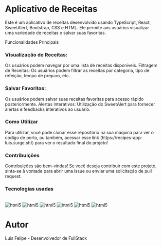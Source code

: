 <h1>Aplicativo de Receitas</h1>
Este é um aplicativo de receitas desenvolvido usando TypeScript, React, SweetAlert, Bootstrap, CSS e HTML. Ele permite aos usuários visualizar uma variedade de receitas e salvar suas favoritas.

Funcionalidades Principais
<h3>Visualização de Receitas:</h3> Os usuários podem navegar por uma lista de receitas disponíveis.
Filtragem de Receitas: Os usuários podem filtrar as receitas por categoria, tipo de refeição, tempo de preparo, etc.
<h3>Salvar Favoritos:</h3> Os usuários podem salvar suas receitas favoritas para acesso rápido posteriormente.
Alertas Interativos: Utilização do SweetAlert para fornecer alertas e feedbacks interativos ao usuário.
<h3>Como Utilizar</h3>
Para utilizar, você pode clonar esse repositório na sua máquina para ver o código de perto, ou também, acessar esse link (https://recipes-app-luis.surge.sh/) para ver o resultado final do projeto!
<h3>Contribuições</h3>
Contribuições são bem-vindas! Se você deseja contribuir com este projeto, sinta-se à vontade para abrir uma issue ou enviar uma solicitação de pull request.

<h3>Tecnologias usadas</h3>

<div style="display: inline-block"><br/>
  <img align="center" alt="html5" src="https://img.shields.io/badge/HTML5-E34F26?style=for-the-badge&logo=html5&logoColor=white">
  <img align="center" alt="html5" src="https://img.shields.io/badge/CSS3-1572B6?style=for-the-badge&logo=css3&logoColor=white">
  <img align="center" alt="html5" src="https://img.shields.io/badge/TypeScript-007ACC?style=for-the-badge&logo=typescript&logoColor=white">
  <img align="center" alt="html5" src="https://img.shields.io/badge/React-20232A?style=for-the-badge&logo=react&logoColor=61DAFB">
  <img align="center" alt="html5" src="https://img.shields.io/badge/Bootstrap-563D7C?style=for-the-badge&logo=bootstrap&logoColor=white">
  <img align="center" alt="html5" src="https://img.shields.io/badge/styled--components-DB7093?style=for-the-badge&logo=styled-components&logoColor=white">
</div>

<h1>Autor</h1>
Luis Felipe - Desenvolvedor de FullStack

